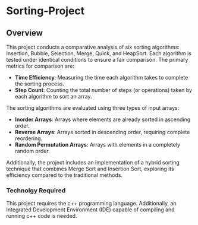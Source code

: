 # Sorting-Project

## **Overview**
This project conducts a comparative analysis of six sorting algorithms: Insertion, Bubble, Selection, Merge, Quick, and HeapSort. Each algorithm is tested under identical conditions to ensure a fair comparison. The primary metrics for comparison are:

- **Time Efficiency**: Measuring the time each algorithm takes to complete the sorting process.
- **Step Count**: Counting the total number of steps (or operations) taken by each algorithm to sort an array.

The sorting algorithms are evaluated using three types of input arrays:

- **Inorder Arrays**: Arrays where elements are already sorted in ascending order.
- **Reverse Arrays**: Arrays sorted in descending order, requiring complete reordering.
- **Random Permutation Arrays**: Arrays with elements in a completely random order.

Additionally, the project includes an implementation of a hybrid sorting technique that combines Merge Sort and Insertion Sort, exploring its efficiency compared to the traditional methods.

### **Technolgy Required**
This project requires the c++ programming language. Additionally, an Integrated Development Environment (IDE) capable of compiling and running c++ code is needed.
